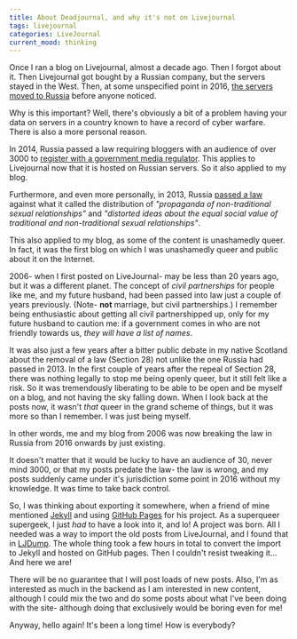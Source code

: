 ```yaml
---
title: About Deadjournal, and why it's not on Livejournal
tags: livejournal
categories: LiveJournal
current_mood: thinking
---
```

Once I ran a blog on Livejournal, almost a decade ago. Then I forgot about it. Then 
Livejournal got bought by a Russian company, but the servers stayed in the West. Then, 
at some unspecified point in 2016, 
[the servers moved to Russia](https://puzzling.org/politics-and-society/2017/01/if-youre-still-maintaining-a-livejournal-your-journals-now-in-russia/) before anyone noticed.

Why is this important? Well, there's obviously a bit of a problem having your data on 
servers in a country known to have a record of cyber warfare. There is also a more 
personal reason. 
<!--more-->
In 2014, Russia passed a law requiring bloggers with an audience of over 3000 to 
[register with a government media regulator](https://www.bbc.co.uk/news/technology-28583669). This applies to Livejournal
now that it is hosted on Russian servers. So it also applied to my blog.

Furthermore, and even more personally, in 2013, Russia 
[passed a law](https://en.wikipedia.org/wiki/Russian_gay_propaganda_law)
 against what it called the distribution of *"propaganda of non-traditional sexual 
 relationships"* and *"distorted ideas about the equal social value of traditional 
 and non-traditional sexual relationships"*. 

This also applied to my blog, as some of the content is unashamedly queer. In fact, it was 
the first blog on which I was unashamedly queer and public about it on the Internet. 

2006- when I first posted on LiveJournal- may be less than 20 years ago, but it was a 
different planet. The concept of _civil partnerships_ for people like me, and my future 
husband, had been passed into law just a couple of years previously. (Note- **not** marriage, 
but civil partnerships.) I remember being enthusiastic about getting all civil 
partnershipped up, only for my future husband to caution me: if a government comes in who
are not friendly towards us, *they will have a list of names*. 

It was also just a few years after a bitter public debate in my native Scotland about the
removal of a law (Section 28) not unlike the one Russia had passed in 2013. In the first couple of years after 
the repeal of Section 28, there was nothing legally to stop me being openly queer, but it still felt like a
risk. So it was tremendously liberating to be able to be open and be myself on a blog, and not having the sky 
falling down. When I look back at the posts now, it wasn't *that* queer in the grand scheme of things, but it was more so 
than I remember. I was just being myself.

In other words, me and my blog from 2006 was now breaking the law in Russia from 2016 onwards by just existing. 

It doesn't matter that it would be lucky to have an audience of 30, never mind 3000, or that my posts predate the law- 
the law is wrong, and my posts suddenly came under it's jurisdiction some point in 2016 without my knowledge. It was 
time to take back control. 

So, I was thinking about exporting it somewhere, when a friend of mine mentioned [Jekyll](https://github.com/jekyll) and
using [GitHub Pages](https://pages.github.com/) for his project. As a superqueer supergeek, I just *had* to have a look into it, and lo! A project was born.
All I needed was a way to import the old posts from LiveJournal, and I found that in [LJDump](https://hewgill.com/ljdump/). The whole
thing took a few hours in total to convert the import to Jekyll and hosted on GitHub pages. Then I couldn't resist tweaking it...
And here we are!

There will be no guarantee that I will post loads of new posts. Also, I'm as interested as much in the backend as I am interested
in new content, although I could mix the two and do some posts about what I've been doing with the site- although doing that
exclusively would be boring even for me!

Anyway, hello again! It's been a long time! How is everybody?

